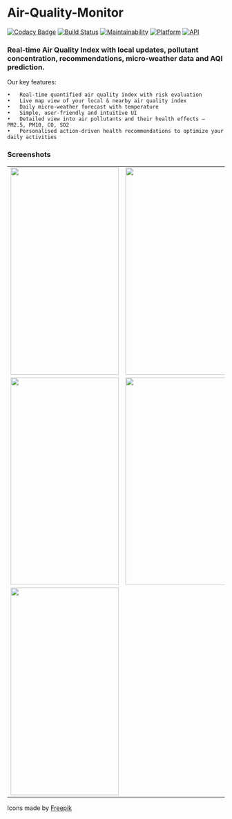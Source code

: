 # Air-Quality-Monitor
[![Codacy Badge](https://app.codacy.com/project/badge/Grade/fa6ed86f86de4181b99165c16a4de65a)](https://www.codacy.com/gh/rob729/Air-Quality-Monitor/dashboard?utm_source=github.com&amp;utm_medium=referral&amp;utm_content=rob729/Air-Quality-Monitor&amp;utm_campaign=Badge_Grade)
[![Build Status](https://www.travis-ci.com/rob729/Air-Quality-Monitor.svg?branch=master)](https://www.travis-ci.com/rob729/Air-Quality-Monitor)
[![Maintainability](https://api.codeclimate.com/v1/badges/bd315d1c1dee5ba045bf/maintainability)](https://codeclimate.com/github/rob729/Air-Quality-Monitor/maintainability)
[![Platform](https://img.shields.io/badge/platform-android-blue.svg)](http://developer.android.com/index.html)
[![API](https://img.shields.io/badge/API-20%2B-blue.svg?style=flat)](https://android-arsenal.com/api?level=20)

### Real-time Air Quality Index with local updates, pollutant concentration, recommendations, micro-weather data and AQI prediction.

Our key features:

	•	Real-time quantified air quality index with risk evaluation
	•	Live map view of your local & nearby air quality index
	•	Daily micro-weather forecast with temperature
	•	Simple, user-friendly and intuitive UI
	•	Detailed view into air pollutants and their health effects – PM2.5, PM10, CO, SO2
	•	Personalised action-driven health recommendations to optimize your daily activities

### Screenshots
<table>
   <tr>
<td><img src = "https://user-images.githubusercontent.com/31350501/107850118-082e5980-6e26-11eb-8eab-f615a4e438a9.jpg" height = "480" width="250"></td>
<td><img src = "https://user-images.githubusercontent.com/31350501/107850128-12505800-6e26-11eb-9b5c-65417a2e28df.jpg" height = "480" width="250"></td>
<td><img src = "https://user-images.githubusercontent.com/31350501/107850127-11b7c180-6e26-11eb-8f2f-a0535d0b54d4.jpg" height = "480" width="250"></td>
  </tr>
   <tr>
<td><img src = "https://user-images.githubusercontent.com/31350501/107851647-880df100-6e31-11eb-839e-bba145ecd4da.jpg" height = "480" width="250"></td>
<td><img src = "https://user-images.githubusercontent.com/31350501/107851649-89d7b480-6e31-11eb-94aa-eca9d2b6467e.jpg" height = "480" width="250"></td>
<td><img src = "https://user-images.githubusercontent.com/31350501/107851736-0f5b6480-6e32-11eb-8fc7-6a5d720ac6f0.jpg" height = "480" width="250"></td>
  </tr>
  
   <tr>
<td><img src = "https://user-images.githubusercontent.com/31350501/107851732-0cf90a80-6e32-11eb-91ed-1a6c2964cb08.jpg" height = "480" width="250"></td>
  </tr>  
</table>        

<div>Icons made by <a href="https://www.freepik.com/" title="Freepik">Freepik</a></div>
